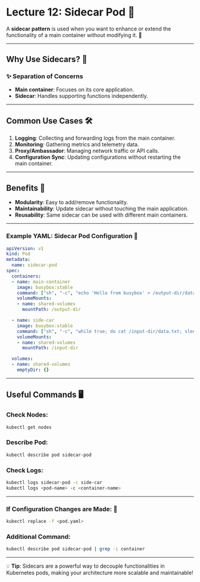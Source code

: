 
# Lecture 12: Sidecar Pod 🚀

A **sidecar pattern** is used when you want to enhance or extend the functionality of a main container without modifying it. 💯

---

## Why Use Sidecars? 🤔

### ✨ Separation of Concerns
- **Main container**: Focuses on its core application.
- **Sidecar**: Handles supporting functions independently.

---

## Common Use Cases 🛠️
1. **Logging**: Collecting and forwarding logs from the main container.
2. **Monitoring**: Gathering metrics and telemetry data.
3. **Proxy/Ambassador**: Managing network traffic or API calls.
4. **Configuration Sync**: Updating configurations without restarting the main container.

---

## Benefits 🌟
- **Modularity**: Easy to add/remove functionality.
- **Maintainability**: Update sidecar without touching the main application.
- **Reusability**: Same sidecar can be used with different main containers.

---

### Example YAML: Sidecar Pod Configuration 📝

```yaml
apiVersion: v1
kind: Pod
metadata:
  name: sidecar-pod
spec:
  containers:
  - name: main-container
    image: busybox:stable
    command: ["sh", "-c", "echo 'Hello from busybox' > /output-dir/data.txt ; while true; do sleep 5; done"]
    volumeMounts:
    - name: shared-volumes
      mountPath: /output-dir

  - name: side-car
    image: busybox:stable
    command: ["sh", "-c", "while true; do cat /input-dir/data.txt; sleep 5; done"]
    volumeMounts:
    - name: shared-volumes
      mountPath: /input-dir

  volumes:
  - name: shared-volumes
    emptyDir: {}
```

---

## Useful Commands 🖥️

### Check Nodes:
```bash
kubectl get nodes
```

### Describe Pod:
```bash
kubectl describe pod sidecar-pod
```

### Check Logs:
```bash
kubectl logs sidecar-pod -c side-car
kubectl logs <pod-name> -c <container-name>
```

---

### If Configuration Changes are Made: 🔄
```bash
kubectl replace -f <pod.yaml>
```

### Additional Command:
```bash
kubectl describe pod sidecar-pod | grep -i container
```

---

💡 **Tip**: Sidecars are a powerful way to decouple functionalities in Kubernetes pods, making your architecture more scalable and maintainable!
